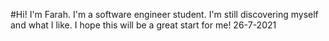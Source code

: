 #Hi!
I'm Farah. I'm a software engineer student.
I'm still discovering myself and what I like.
I hope this will be a great start for me! 26-7-2021
